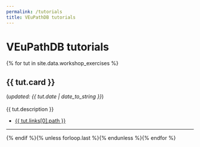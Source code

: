 ```yaml
---
permalink: /tutorials
title: VEuPathDB tutorials
---
```

<h1>VEuPathDB tutorials</h1>

<div class="static-content"> 

{% for tut in site.data.workshop_exercises %}
<a name = "{{tut.card | remove:' '}}"></a>
<h2>{{ tut.card }}</h2> 
(<i>updated: {{ tut.date | date_to_string }}</i>)
<br><br>
{{ tut.description }}
<ul>
<li><a href="{{ '/documents/' + tut.links[0].path | relative_url }}">{{ tut.links[0].path }}</a></li>
</ul>
<hr>
{% endif %}{% unless forloop.last %}{% endunless %}{% endfor %}

</div>



